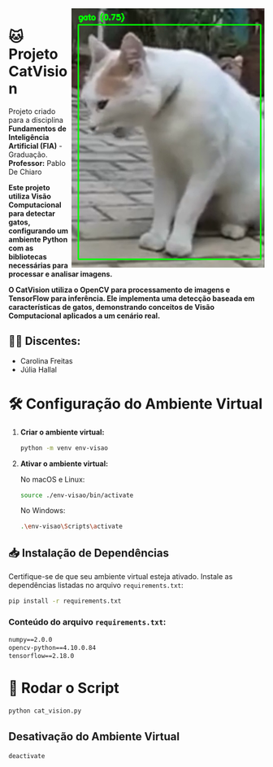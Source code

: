 <img align="right" src="image.png" width="380">
  
# 🐱 Projeto CatVision  
Projeto criado para a disciplina **Fundamentos de Inteligência Artificial (FIA)** - Graduação. **Professor:** Pablo De Chiaro

**Este projeto utiliza Visão Computacional para detectar gatos, configurando um ambiente Python com as bibliotecas necessárias para processar e analisar imagens.**

**O CatVision utiliza o OpenCV para processamento de imagens e TensorFlow para inferência. Ele implementa uma detecção baseada em características de gatos, demonstrando conceitos de Visão Computacional aplicados a um cenário real.**

## 👩‍🎓 **Discentes:**  
- Carolina Freitas  
- Júlia Hallal  

# 🛠️ **Configuração do Ambiente Virtual**  
1. **Criar o ambiente virtual:**  

   ```bash  
   python -m venv env-visao  
   ```

2. **Ativar o ambiente virtual:**

   No macOS e Linux:

   ```bash
   source ./env-visao/bin/activate
   ```

   No Windows:

   ```bash
   .\env-visao\Scripts\activate
   ```

## 📥 Instalação de Dependências
Certifique-se de que seu ambiente virtual esteja ativado. Instale as dependências listadas no arquivo `requirements.txt`:

```bash
pip install -r requirements.txt
```

### Conteúdo do arquivo `requirements.txt`:
```text
numpy==2.0.0
opencv-python==4.10.0.84
tensorflow==2.18.0
```

# 🚀 Rodar o Script
```bash
python cat_vision.py
````

## Desativação do Ambiente Virtual
```bash
deactivate
```
